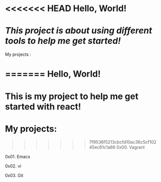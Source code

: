 <<<<<<< HEAD
**Hello, World!**
================
*This project is about using different tools to help me get started!*
========================================================================
My projects :

=======
 **Hello, World!**
 ===========
**This is my project to help me get started with react!**
======================================================
My projects:
============
>>>>>>> 7f9536f5213cbcfd10ac36c5cf10245ec61c1a66
0x00. Vagrant

0x01. Emacs

0x02. vi

0x03. Git

